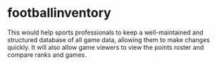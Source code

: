 # footballinventory
This would help sports professionals to keep a well-maintained and structured database of all game data, allowing them to make changes quickly. It will also allow game viewers to view the points roster and compare ranks and games.
